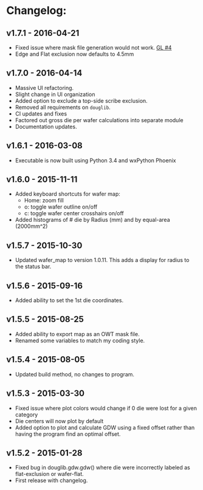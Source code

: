 # Changelog:

## v1.7.1 - 2016-04-21
+ Fixed issue where mask file generation would not work.
  [GL #4](http://gitlab.tph.local/dthor/GDWCalc/issues/4)
+ Edge and Flat exclusion now defaults to 4.5mm

## v1.7.0 - 2016-04-14
+ Massive UI refactoring.
+ Slight change in UI organization
+ Added option to exclude a top-side scribe exclusion.
+ Removed all requirements on `douglib`.
+ CI updates and fixes
+ Factored out gross die per wafer calculations into separate module
+ Documentation updates.

## v1.6.1 - 2016-03-08
+ Executable is now built using Python 3.4 and wxPython Phoenix

## v1.6.0 - 2015-11-11
+ Added keyboard shortcuts for wafer map:
    + Home: zoom fill
    + o: toggle wafer outline on/off
    + c: toggle wafer center crosshairs on/off
+ Added histograms of # die by Radius (mm) and by equal-area (2000mm^2)

## v1.5.7 - 2015-10-30
+ Updated wafer_map to version 1.0.11. This adds a display for radius to
  the status bar.

## v1.5.6 - 2015-09-16
+ Added ability to set the 1st die coordinates.

## v1.5.5 - 2015-08-25
+ Added ability to export map as an OWT mask file.
+ Renamed some variables to match my coding style.

## v1.5.4 - 2015-08-05
+ Updated build method, no changes to program.

## v1.5.3 - 2015-03-30
+ Fixed issue where plot colors would change if 0 die were lost for
  a given category
+ Die centers will now plot by default
+ Added option to plot and calculate GDW using a fixed offset rather than
  having the program find an optimal offset.

## v1.5.2 - 2015-01-28
+ Fixed bug in douglib.gdw.gdw() where die were incorrectly labeled as
  flat-exclusion or wafer-flat.
+ First release with changelog.
